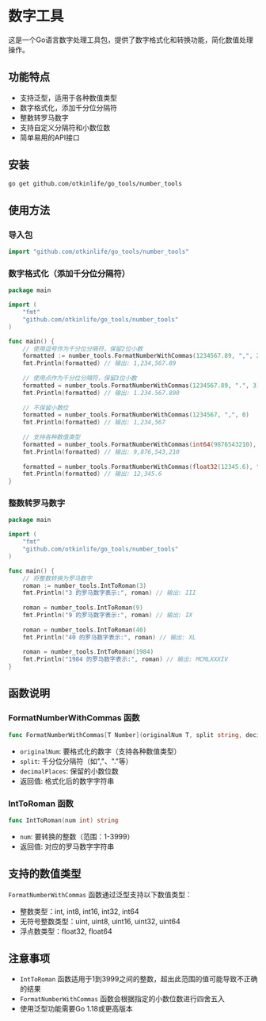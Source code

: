 # 数字工具

这是一个Go语言数字处理工具包，提供了数字格式化和转换功能，简化数值处理操作。

## 功能特点

- 支持泛型，适用于各种数值类型
- 数字格式化，添加千分位分隔符
- 整数转罗马数字
- 支持自定义分隔符和小数位数
- 简单易用的API接口

## 安装

```bash
go get github.com/otkinlife/go_tools/number_tools
```

## 使用方法

### 导入包

```go
import "github.com/otkinlife/go_tools/number_tools"
```

### 数字格式化（添加千分位分隔符）

```go
package main

import (
    "fmt"
    "github.com/otkinlife/go_tools/number_tools"
)

func main() {
    // 使用逗号作为千分位分隔符，保留2位小数
    formatted := number_tools.FormatNumberWithCommas(1234567.89, ",", 2)
    fmt.Println(formatted) // 输出: 1,234,567.89
    
    // 使用点作为千分位分隔符，保留3位小数
    formatted = number_tools.FormatNumberWithCommas(1234567.89, ".", 3)
    fmt.Println(formatted) // 输出: 1.234.567.890
    
    // 不保留小数位
    formatted = number_tools.FormatNumberWithCommas(1234567, ",", 0)
    fmt.Println(formatted) // 输出: 1,234,567
    
    // 支持各种数值类型
    formatted = number_tools.FormatNumberWithCommas(int64(9876543210), ",", 0)
    fmt.Println(formatted) // 输出: 9,876,543,210
    
    formatted = number_tools.FormatNumberWithCommas(float32(12345.6), ",", 1)
    fmt.Println(formatted) // 输出: 12,345.6
}
```

### 整数转罗马数字

```go
package main

import (
    "fmt"
    "github.com/otkinlife/go_tools/number_tools"
)

func main() {
    // 将整数转换为罗马数字
    roman := number_tools.IntToRoman(3)
    fmt.Println("3 的罗马数字表示:", roman) // 输出: III
    
    roman = number_tools.IntToRoman(9)
    fmt.Println("9 的罗马数字表示:", roman) // 输出: IX
    
    roman = number_tools.IntToRoman(40)
    fmt.Println("40 的罗马数字表示:", roman) // 输出: XL
    
    roman = number_tools.IntToRoman(1984)
    fmt.Println("1984 的罗马数字表示:", roman) // 输出: MCMLXXXIV
}
```

## 函数说明

### FormatNumberWithCommas 函数

```go
func FormatNumberWithCommas[T Number](originalNum T, split string, decimalPlaces int) string
```

- `originalNum`: 要格式化的数字（支持各种数值类型）
- `split`: 千分位分隔符（如","、"."等）
- `decimalPlaces`: 保留的小数位数
- 返回值: 格式化后的数字字符串

### IntToRoman 函数

```go
func IntToRoman(num int) string
```

- `num`: 要转换的整数（范围：1-3999）
- 返回值: 对应的罗马数字字符串

## 支持的数值类型

`FormatNumberWithCommas` 函数通过泛型支持以下数值类型：

- 整数类型：int, int8, int16, int32, int64
- 无符号整数类型：uint, uint8, uint16, uint32, uint64
- 浮点数类型：float32, float64

## 注意事项

- `IntToRoman` 函数适用于1到3999之间的整数，超出此范围的值可能导致不正确的结果
- `FormatNumberWithCommas` 函数会根据指定的小数位数进行四舍五入
- 使用泛型功能需要Go 1.18或更高版本